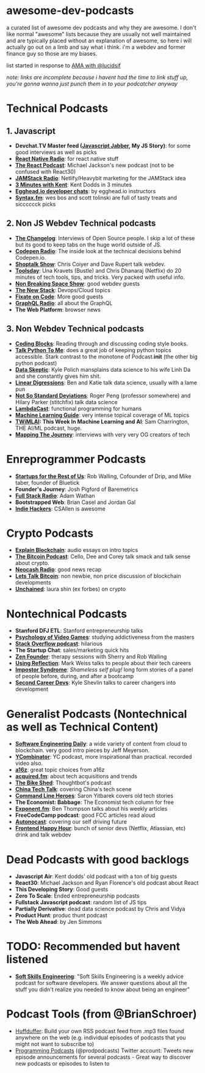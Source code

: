 # awesome-dev-podcasts
a curated list of awesome dev podcasts and why they are awesome. I don't like normal "awesome" lists because they are usually not well maintained and are typically placed without an explanation of awesome, so here i will actually go out on a limb and say what i think. i'm a webdev and former finance guy so those are my biases.

list started in response to [AMA with @lucidsif](https://github.com/sw-yx/ama/issues/3)

_note: links are incomplete because i havent had the time to link stuff up, you're gonna wanna just punch them in to your podcatcher anyway_

# Technical Podcasts

## 1. Javascript

- **Devchat.TV Master feed ([Javascript Jabber](https://devchat.tv/js-jabber), My JS Story)**: for some good interviews as well as picks
- **[React Native Radio](https://devchat.tv/react-native-radio)**: for react native stuff
- **[The React Podcast](https://www.spreaker.com/show/the-react-podcast)**: Michael Jackson's new podcast (not to be confused with React30)
- **[JAMStack Radio](https://www.heavybit.com/library/podcasts/jamstack-radio/)**: Netlify/Heavybit marketing for the JAMStack idea
- **[3 Minutes with Kent](https://www.briefs.fm/3-minutes-with-kent)**: Kent Dodds in 3 minutes
- **[Egghead.io developer chats](https://egghead.simplecast.fm/)**: by egghead.io instructors
- **[Syntax.fm](https://syntax.fm/)**: wes bos and scott tolinski are full of tasty treats and sicccccck picks

## 2. Non JS Webdev Technical podcasts

- **[The Changelog](https://changelog.com/)**: Interviews of Open Source people. I skip a lot of these but its good to keep tabs on the huge world outside of JS.
- **[Codepen Radio](https://blog.codepen.io/radio/)**: The inside look at the technical decisions behind Codepen.io.
- **[Shoptalk Show](http://shoptalkshow.com/)**: Chris Coiyer and Dave Rupert talk webdev.
- **[Toolsday](http://www.toolsday.io/)**: Una Kravets (Bustle) and Chris Dhanaraj (Netflix) do 20 minutes of tech tools, tips, and tricks. Very packed with useful info.
- **[Non Breaking Space Show](https://goodstuff.fm/nbsp/)**: good webdev guests
- **[The New Stack](https://thenewstack.io/podcasts/)**: Devops/Cloud topics
- **[Fixate on Code](https://soundcloud.com/fixateoncode)**: More good guests
- **[GraphQL Radio](https://graphqlradio.com/)**: all about the GraphQL
- **The Web Platform**: browser news

## 3. Non Webdev Technical podcasts

- **[Coding Blocks](https://www.codingblocks.net/)**: Reading through and discussing coding style books.
- **[Talk Python To Me](https://talkpython.fm/)**: does a great job of keeping python topics accessible. Stark contrast to the monotone of Podcast.__init__ (the other big python podcast)
- **[Data Skeptic](https://dataskeptic.com/)**: Kyle Polich mansplains data science to his wife Linh Da and she constantly gives him shit.
- **[Linear Digressions](http://lineardigressions.com/)**: Ben and Katie talk data science, usually with a lame pun
- **[Not So Standard Deviations](http://nssdeviations.com/)**: Roger Peng (professor somewhere) and Hilary Parker (stitchfix) talk data science
- **[LambdaCast](https://soundcloud.com/lambda-cast)**: functional programming for humans
- **[Machine Learning Guide](http://ocdevel.com/podcasts/machine-learning)**: very intense topical coverage of ML topics
- **[TWiMLAI](https://twimlai.com/): This Week In Machine Learning and AI**: Sam Charrington, THE AI/ML podcast, huge.
- **[Mapping The Journey](https://www.mappingthejourney.com/)**: interviews with very very OG creators of tech

# Enreprogrammer Podcasts

- **[Startups for the Rest of Us](http://www.startupsfortherestofus.com/)**: Rob Walling, Cofounder of Drip, and Mike taber, founder of Bluetick
- **Founder's Journey**: Josh Pigford of Baremetrics
- **[Full Stack Radio](http://www.fullstackradio.com/)**: Adam Wathan
- **Bootstrapped Web**: Brian Casel and Jordan Gal
- **[Indie Hackers](https://www.indiehackers.com/)**: CSAllen is awesome

# Crypto Podcasts

- **[Explain Blockchain](https://explainblockchain.io/)**: audio essays on intro topics
- **[The Bitcoin Podcast](https://thebitcoinpodcast.com/)**: Cello, Dee and Corey talk smack and talk sense about crypto.
- **[Neocash Radio](http://neocashradio.com/)**: good news recap
- **[Lets Talk Bitcoin](https://letstalkbitcoin.com/)**: non newbie, non price discussion of blockchain developments
- **[Unchained](http://unchainedpodcast.co/)**: laura shin (ex forbes) on crypto

# Nontechnical Podcasts

- **Stanford DFJ ETL**: Stanford entrepreneurship talks
- **[Psychology of Video Games](http://www.psychologyofgames.com/)**: studying addictiveness from the masters
- **[Stack Overflow podcast](https://stackoverflow.blog/podcasts/)**: hilarious
- **The Startup Chat**: sales/marketing quick hits
- **[Zen Founder](https://zenfounder.com/)**: therapy sessions with Sherry and Rob Walling
- **[Using Reflection](https://itunes.apple.com/us/podcast/using-reflection/id1294155220?mt=2)**: Mark Weiss talks to people about their tech careers
- **[Impostor Syndrome](https://www.impostor-syndrome.org/)**: _Shameless self plug!_ long form stories of a panel of people before, during, and after a bootcamp
- **[Second Career Devs](https://secondcareerdevs.com/)**: Kyle Shevlin talks to career changers into development

# Generalist Podcasts (Nontechnical as well as Technical Content)

- **[Software Engineering Daily](https://softwareengineeringdaily.com/)**: a wide variety of content from cloud to blockchain. very good intro pieces by Jeff Meyerson.
- **[YCombinator](http://blog.ycombinator.com/category/podcast/)**: YC podcast, more inspirational than practical. recorded video also.
- **[a16z](https://a16z.com/podcasts/)**: great topic choices from a16z
- **[acquired.fm](http://www.acquired.fm/)**: about tech acquisitions and trends
- **[The Bike Shed](http://bikeshed.fm/)**: Thoughtbot's podcast
- **[China Tech Talk](http://chinatechtalk.libsyn.com/)**: covering China's tech scene
- **[Command Line Heroes](https://www.redhat.com/en/command-line-heroes)**: Saron Yitbarek covers old tech stories
- **The Economist: Babbage**: The Economist tech column for free
- **[Exponent.fm](http://exponent.fm/)**: Ben Thompson talks about his weekly articles
- **FreeCodeCamp podcast**: good FCC articles read aloud
- **[Autonocast](http://www.autonocast.com/)**: covering our self driving future
- **[Frontend Happy Hour](http://frontendhappyhour.com/)**: bunch of senior devs (Netflix, Atlassian, etc) drink and talk webdev

# Dead Podcasts with good backlogs

- **Javascript Air**: Kent dodds' old podcast with a ton of big guests
- **React30**: Michael Jackson and Ryan Florence's old podcast about React
- **This Developing Story**: Good guests
- **Zero To Scale**: Ended entrepreneurship podcasts
- **Fullstack Javascript podcast**: random list of JS tips
- **Partially Derivative**: dead data science podcast by Chris and Vidya
- **Product Hunt**: produc thunt podcast
- **The Web Ahead**: by Jen Simmons


# TODO: Recommended but havent listened

- **[Soft Skills Engineering](https://softskills.audio/)**: "Soft Skills Engineering is a weekly advice podcast for software developers. We answer questions about all the stuff you didn't realize you needed to know about being an engineer"

# Podcast Tools (from @BrianSchroer)

* [Huffduffer](https://huffduffer.com/about): Build your own RSS podcast feed from .mp3 files found anywhere on the web (e.g. individual episodes of podcasts that you might not want to subscribe to)
* [Programming Podcasts](https://twitter.com/progpodcasts) (@prodpodcasts) Twitter account: Tweets new episode announcements for several podcasts - Great way to discover new podcasts or episodes to listen to
